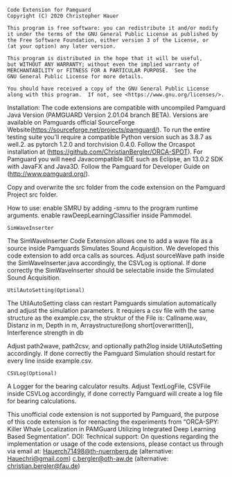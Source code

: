    Code Extension for Pamguard    
    Copyright (C) 2020 Christopher Hauer

    This program is free software: you can redistribute it and/or modify
    it under the terms of the GNU General Public License as published by
    the Free Software Foundation, either version 3 of the License, or
    (at your option) any later version.

    This program is distributed in the hope that it will be useful,
    but WITHOUT ANY WARRANTY; without even the implied warranty of
    MERCHANTABILITY or FITNESS FOR A PARTICULAR PURPOSE.  See the
    GNU General Public License for more details.

    You should have received a copy of the GNU General Public License
    along with this program.  If not, see <https://www.gnu.org/licenses/>.

Installation:
The code extensions are compatible with uncompiled Pamguard Java Version
(PAMGUARD Version 2.01.04 branch BETA). Versions are available on Pamguards 
official SourceForge Website(https://sourceforge.net/projects/pamguard/).
To run the entire testing suite you'll require a compatible Python version 
such as 3.8.7 as well.2. as pytorch 1.2.0 and torchvision 0.4.0. Follow the 
Orcaspot installation at 
(https://github.com/ChristianBergler/ORCA-SPOT). 
For Pamguard you will need Javacompatible IDE such as Eclipse, an 13.0.2 SDK 
with JavaFX and Java3D. Follow the Pamguard for Developer Guide on 
(http://www.pamguard.org/).

Copy and overwrite the src folder from the code extension on the Pamguard 
Project src folder.

How to use:
enable SMRU by adding -smru to the program runtime arguments.
enable rawDeepLearningClassifier inside Pammodel.

	SimWaveInserter
The SimWaveInserter Code Extension allows one to add a wave file as a source inside Pamguards
Simulates Sound Acquisition. We developed this code extension to add orca calls as sources.
Adjust sourceWave path inside the SimWaveInserter.java accordingly, the CSVLog is optional. 
If done correctly the SimWaveInserter should be selectable inside the Simulated Sound 
Acquisition. 

	UtilAutoSetting(Optional)
The UtilAutoSetting class can restart Pamguards simulation automatically and adjust the 
simulation parameters. It requiers a csv file with the same structure as the example.csv,
the struktur of the File is: 
Callname.wav, Distanz in m, Depth in m, Arraystructure(long short[overwritten]), Interference strength in db
  
Adjust path2wave, path2csv, and optionally path2log inside UtilAutoSetting accordingly. 
If done correctly the Pamguard Simulation should restart for every line inside example.csv.

	CSVLog(Optional)
A Logger for the bearing calculator results. 
Adjust TextLogFile, CSVFile inside CSVLog accordingly, if done correctly Pamguard will create 
a log file for bearing calculations.

This unofficial code extension is not supported by Pamguard, the purpose of this code extension
is for reenacting the experiments from “ORCA-SPY: Killer Whale Localization in PAMGuard 
Utilizing Integrated Deep Learning Based Segmentation”. 
DOI:
Technical support:
On questions regarding the implementation or usage of the code extensions, please contact us 
through via email at:
Hauerch71498@th-nuernberg.de (alternative: Hauechri@gmail.com)
c.bergler@oth-aw.de (alternative: christian.bergler@fau.de)

